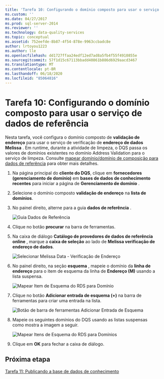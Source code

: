 ```yaml
---
title: 'Tarefa 10: Configurando o domínio composto para usar o serviço de dados de referência | Microsoft Docs'
ms.custom: ''
ms.date: 04/27/2017
ms.prod: sql-server-2014
ms.reviewer: ''
ms.technology: data-quality-services
ms.topic: conceptual
ms.assetid: 752eefde-8b87-4f54-878e-9963ccbadc8e
author: lrtoyou1223
ms.author: lle
ms.openlocfilehash: dd1727ffaa24edf12ed7ad8a5fb4f55f4910855e
ms.sourcegitcommit: 57f1d15c67113bbadd40861b886d6929aacd3467
ms.translationtype: MT
ms.contentlocale: pt-BR
ms.lasthandoff: 06/18/2020
ms.locfileid: "85064816"
---
```

# <a name="task-10-configuring-composite-domain-to-use-reference-data-service"></a>Tarefa 10: Configurando o domínio composto para usar o serviço de dados de referência
  Nesta tarefa, você configura o domínio composto de **validação de endereço** para usar o serviço de verificação de **endereço de dados Melissa** . Em runtime, durante a atividade de limpeza, o DQS passa os valores de domínios existentes no domínio Address Validation para o serviço de limpeza. Consulte [mapear domínio/domínio de composição para dados de referência](https://msdn.microsoft.com/library/hh213030.aspx) para obter mais detalhes.  
  
1.  Na página principal do **cliente do DQS**, clique em **fornecedores (gerenciamento de domínio)** em **bases de dados de conhecimento recentes** para iniciar a página de **Gerenciamento de domínio** .  
  
2.  Selecione o domínio composto **validação de endereço** na **lista de domínios**.  
  
3.  No painel direito, alterne para a guia **dados de referência** .  
  
     ![Guia Dados de Referência](../../2014/tutorials/media/et-configuringcdtouserds-01.jpg "Guia Dados de Referência")  
  
4.  Clique no botão **procurar** na barra de ferramentas.  
  
5.  Na caixa de diálogo **Catálogo de provedores de dados de referência online** , marque a **caixa de seleção** ao lado de **Melissa verificação de endereço de dados**.  
  
     ![Selecionar Melissa Data - Verificação de Endereço](../../2014/tutorials/media/et-configuringcdtouserds-02.jpg "Selecionar Melissa Data - Verificação de Endereço")  
  
6.  No painel direito, na seção **esquema** , mapeie o domínio da **linha de endereço** para o item de esquema da linha de **Endereço (M)** usando a lista suspensa.  
  
     ![Mapear Item de Esquema do RDS para Domínio](../../2014/tutorials/media/et-configuringcdtouserds-03.jpg "Mapear Item de Esquema do RDS para Domínio")  
  
7.  Clique no botão **Adicionar entrada de esquema (+)** na barra de ferramentas para criar uma entrada na lista.  
  
     ![Botão de barra de ferramentas Adicionar Entrada de Esquema](../../2014/tutorials/media/et-configuringcdtouserds-04.jpg "Botão de barra de ferramentas Adicionar Entrada de Esquema")  
  
8.  Mapeie os seguintes domínios do DQS usando as listas suspensas como mostra a imagem a seguir.  
  
     ![Mapear Itens de Esquema do RDS para Domínios](../../2014/tutorials/media/et-configuringcdtouserds-05.jpg "Mapear Itens de Esquema do RDS para Domínios")  
  
9. Clique em **OK** para fechar a caixa de diálogo.  
  
## <a name="next-step"></a>Próxima etapa  
 [Tarefa 11: Publicando a base de dados de conhecimento](../../2014/tutorials/task-11-publishing-the-knowledge-base.md)  
  
  
